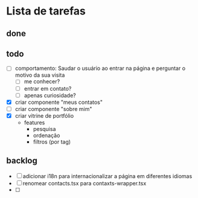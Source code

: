 

# Lista de tarefas

## done

## todo
- [ ] comportamento: Saudar o usuário ao entrar na página e perguntar o motivo da sua visita
  - [ ] me conhecer?
  - [ ] entrar em contato?
  - [ ] apenas curiosidade?
- [x] criar componente "meus contatos"
- [ ] criar componente "sobre mim"
- [X] criar vitrine de portfólio
  - features
    - pesquisa
    - ordenação
    - filtros (por tag)

## backlog
- [ ] adicionar i18n para internacionalizar a página em diferentes idiomas
- [ ] renomear contacts.tsx para contaxts-wrapper.tsx
- [ ] 